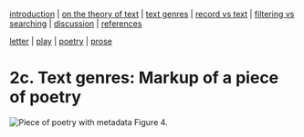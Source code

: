[introduction](01_introduction.md) | [on the theory of text](02_theory_of_text.md) | [text genres](03_letter.md) | [record vs text](04_records_vs_text.md) | [filtering vs searching](05_filtering_vs_searching.md) | [discussion](06_discussion.md) | [references](07_references.md)

[letter](03_letter.md) | [play](03_play.md) | [poetry](03_poetry.md) | [prose](03_prose.md)

# 2c. Text genres: Markup of a piece of poetry

![Piece of poetry with metadata](https://rawgit.com/Det-Kongelige-Bibliotek/on_the_indexing_of_text/master/poetry.svg) Figure 4. 
